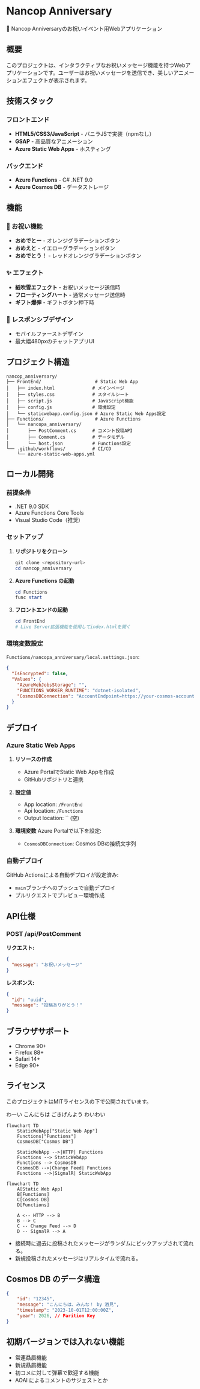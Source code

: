 # Nancop Anniversary

🎉 Nancop Anniversaryのお祝いイベント用Webアプリケーション

## 概要

このプロジェクトは、インタラクティブなお祝いメッセージ機能を持つWebアプリケーションです。ユーザーはお祝いメッセージを送信でき、美しいアニメーションエフェクトが表示されます。

## 技術スタック

### フロントエンド
- **HTML5/CSS3/JavaScript** - バニラJSで実装（npmなし）
- **GSAP** - 高品質なアニメーション
- **Azure Static Web Apps** - ホスティング

### バックエンド
- **Azure Functions** - C# .NET 9.0
- **Azure Cosmos DB** - データストレージ

## 機能

### 🎊 お祝い機能
- **おめでとー** - オレンジグラデーションボタン
- **おめえと** - イエローグラデーションボタン  
- **おめでとう！** - レッドオレンジグラデーションボタン

### ✨ エフェクト
- **紙吹雪エフェクト** - お祝いメッセージ送信時
- **フローティングハート** - 通常メッセージ送信時
- **ギフト爆弾** - ギフトボタン押下時

### 📱 レスポンシブデザイン
- モバイルファーストデザイン
- 最大幅480pxのチャットアプリUI

## プロジェクト構造

```
nancop_anniversary/
├── FrontEnd/                    # Static Web App
│   ├── index.html              # メインページ
│   ├── styles.css              # スタイルシート
│   ├── script.js               # JavaScript機能
│   ├── config.js               # 環境設定
│   └── staticwebapp.config.json # Azure Static Web Apps設定
├── Functions/                   # Azure Functions
│   └── nancopa_anniversary/
│       ├── PostComment.cs      # コメント投稿API
│       ├── Comment.cs          # データモデル
│       └── host.json           # Functions設定
└── .github/workflows/          # CI/CD
    └── azure-static-web-apps.yml
```

## ローカル開発

### 前提条件
- .NET 9.0 SDK
- Azure Functions Core Tools
- Visual Studio Code（推奨）

### セットアップ

1. **リポジトリをクローン**
   ```powershell
   git clone <repository-url>
   cd nancop_anniversary
   ```

2. **Azure Functions の起動**
   ```powershell
   cd Functions
   func start
   ```

3. **フロントエンドの起動**
   ```powershell
   cd FrontEnd
   # Live Server拡張機能を使用してindex.htmlを開く
   ```

### 環境変数設定

`Functions/nancopa_anniversary/local.settings.json`:
```json
{
  "IsEncrypted": false,
  "Values": {
    "AzureWebJobsStorage": "",
    "FUNCTIONS_WORKER_RUNTIME": "dotnet-isolated",
    "CosmosDBConnection": "AccountEndpoint=https://your-cosmos-account.documents.azure.com:443/;AccountKey=your-key;"
  }
}
```

## デプロイ

### Azure Static Web Apps

1. **リソースの作成**
   - Azure PortalでStatic Web Appを作成
   - GitHubリポジトリと連携

2. **設定値**
   - App location: `/FrontEnd`
   - Api location: `/Functions`
   - Output location: `` (空)

3. **環境変数**
   Azure Portalで以下を設定:
   - `CosmosDBConnection`: Cosmos DBの接続文字列

### 自動デプロイ

GitHub Actionsによる自動デプロイが設定済み:
- `main`ブランチへのプッシュで自動デプロイ
- プルリクエストでプレビュー環境作成

## API仕様

### POST /api/PostComment

**リクエスト:**
```json
{
  "message": "お祝いメッセージ"
}
```

**レスポンス:**
```json
{
  "id": "uuid",
  "message": "投稿ありがとう！"
}
```

## ブラウザサポート

- Chrome 90+
- Firefox 88+
- Safari 14+
- Edge 90+

## ライセンス

このプロジェクトはMITライセンスの下で公開されています。

わーい
こんにちは
ごきげんよう
わいわい

```mermaid
flowchart TD
    StaticWebApp["Static Web App"]
    Functions["Functions"]
    CosmosDB["Cosmos DB"]
    
    StaticWebApp -->|HTTP| Functions
    Functions --> StaticWebApp
    Functions --> CosmosDB
    CosmosDB -->|Change Feed| Functions
    Functions -->|SignalR| StaticWebApp
```

```mermaid
flowchart TD
    A[Static Web App]
    B[Functions]
    C[Cosmos DB]
    D[Functions]
    
    A <-- HTTP --> B
    B --> C
    C -- Change Feed --> D
    D -- SignalR --> A
```

- 接続時に過去に投稿されたメッセージがランダムにピックアップされて流れる。
- 新規投稿されたメッセージはリアルタイムで流れる。

## Cosmos DB のデータ構造

```json
{
    "id": "12345",
    "message": "こんにちは、みんな！ by 酒見",
    "timestamp": "2023-10-01T12:00:00Z",
    "year": 2026, // Parition Key
}
```

## 初期バージョンでは入れない機能

- 常連贔屓機能
- 新規贔屓機能
- 初コメに対して弾幕で歓迎する機能
- AOAI によるコメントのサジェストとか
